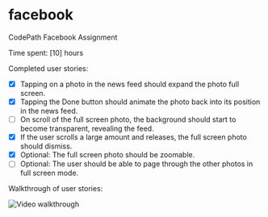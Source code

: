 # facebook
CodePath Facebook Assignment

Time spent: [10] hours

Completed user stories:
* [x] Tapping on a photo in the news feed should expand the photo full screen.
* [x] Tapping the Done button should animate the photo back into its position in the news feed.
* [ ] On scroll of the full screen photo, the background should start to become transparent, revealing the feed.
* [x] If the user scrolls a large amount and releases, the full screen photo should dismiss.
* [x] Optional: The full screen photo should be zoomable.
* [ ] Optional: The user should be able to page through the other photos in full screen mode.

Walkthrough of user stories:

![Video walkthrough](https://s3.amazonaws.com/jules-codepath/jules_facebook.gif)
